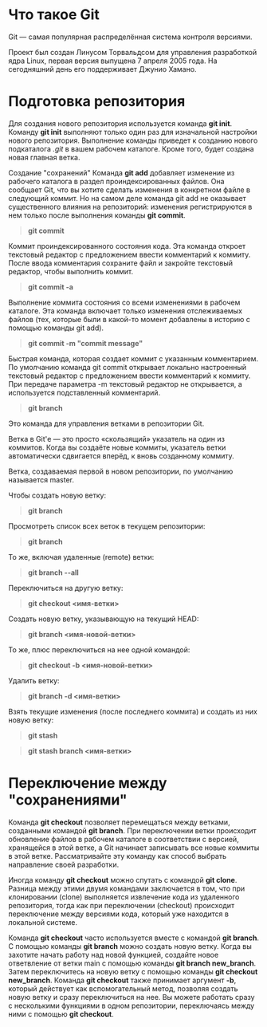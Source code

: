 # Что такое Git
Git — самая популярная распределённая система контроля версиями.

Проект был создан Линусом Торвальдсом для управления разработкой ядра Linux, первая версия выпущена 7 апреля 2005 года. На сегодняшний день его поддерживает Джунио Хамано.

# Подготовка репозитория

Для создания нового репозитория используется команда **git init**. Команду **git init** выполняют только один раз для изначальной настройки нового репозитория. Выполнение команды приведет к созданию нового подкаталога *.git* в вашем рабочем каталоге. Кроме того, будет создана новая главная ветка.

 Создание "сохранений"
Команда **git add** добавляет изменение из рабочего каталога в раздел проиндексированных файлов. Она сообщает Git, что вы хотите сделать изменения в конкретном файле в следующий коммит. Но на самом деле команда git add не оказывает существенного влияния на репозиторий: изменения регистрируются в нем только после выполнения команды **git commit**.

>**git commit**

Коммит проиндексированного состояния кода. Эта команда откроет текстовый редактор с предложением ввести комментарий к коммиту. После ввода комментария сохраните файл и закройте текстовый редактор, чтобы выполнить коммит.

>**git commit -a**

Выполнение коммита состояния со всеми изменениями в рабочем каталоге. Эта команда включает только изменения отслеживаемых файлов (тех, которые были в какой-то момент добавлены в историю с помощью команды git add).

>**git commit -m "commit message"**

Быстрая команда, которая создает коммит с указанным комментарием. По умолчанию команда git commit открывает локально настроенный текстовый редактор с предложением ввести комментарий к коммиту. При передаче параметра -m текстовый редактор не открывается, а используется подставленный комментарий.

>**git branch**

Это команда для управления ветками в репозитории Git.

Ветка в Git'е — это просто «скользящий» указатель на один из коммитов. Когда вы создаёте новые коммиты, указатель ветки автоматически сдвигается вперёд, к вновь созданному коммиту.

Ветка, создаваемая первой в новом репозитории, по умолчанию называется master.

Чтобы создать новую ветку:

>**git branch <branch-name>**

Просмотреть список всех веток в текущем репозитории:

>**git branch**

То же, включая удаленные (remote) ветки:

>**git branch --all**

Переключиться на другую ветку:

>**git checkout <имя-ветки>**

Создать новую ветку, указывающую на текущий HEAD:

>**git branch <имя-новой-ветки>**

То же, плюс переключиться на нее одной командой:

>**git checkout -b <имя-новой-ветки>**

Удалить ветку:

>**git branch -d <имя-ветки>**

Взять текущие изменения (после последнего коммита) и создать из них новую ветку:

>**git stash**

>**git stash branch <имя-ветки>**

# Переключение между "сохранениями"
Команда **git checkout** позволяет перемещаться между ветками, созданными командой **git branch**. При переключении ветки происходит обновление файлов в рабочем каталоге в соответствии с версией, хранящейся в этой ветке, а Git начинает записывать все новые коммиты в этой ветке. Рассматривайте эту команду как способ выбрать направление своей разработки.

Иногда команду **git checkout** можно спутать с командой **git clone**. Разница между этими двумя командами заключается в том, что при клонировании (clone) выполняется извлечение кода из удаленного репозитория, тогда как при переключении (checkout) происходит переключение между версиями кода, который уже находится в локальной системе.

Команда **git checkout** часто используется вместе с командой **git branch**. С помощью команды **git branch** можно создать новую ветку. Когда вы захотите начать работу над новой функцией, создайте новое ответвление от ветки main с помощью команды **git branch new_branch**. Затем переключитесь на новую ветку с помощью команды **git checkout new_branch**. Команда **git checkout** также принимает аргумент **-b**, который действует как вспомогательный метод, позволяя создать новую ветку и сразу переключиться на нее. Вы можете работать сразу с несколькими функциями в одном репозитории, переключаясь между ними с помощью **git checkout**.
